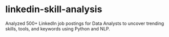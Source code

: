 # linkedin-skill-analysis
Analyzed 500+ LinkedIn job postings for Data Analysts to uncover trending skills, tools, and keywords using Python and NLP.
